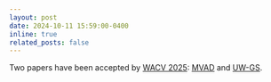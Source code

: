 ```yaml
---
layout: post
date: 2024-10-11 15:59:00-0400
inline: true
related_posts: false
---
```


Two papers have been accepted by [WACV 2025](https://wacv2025.thecvf.com/): [MVAD](https://arxiv.org/abs/2406.00212) and [UW-GS](https://arxiv.org/abs/2410.01517).